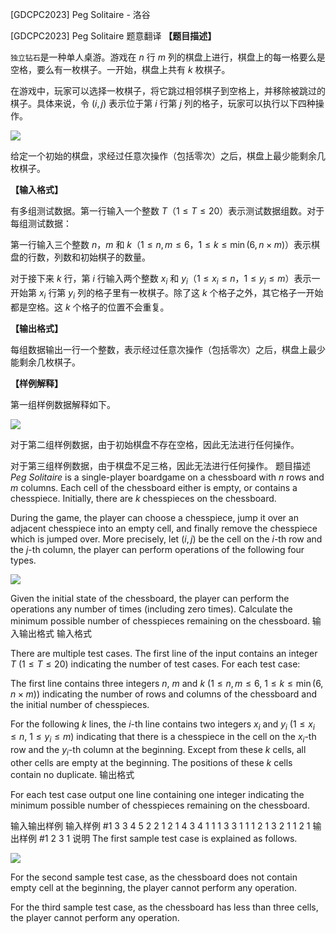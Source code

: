 



[GDCPC2023] Peg Solitaire - 洛谷














[GDCPC2023] Peg Solitaire
题意翻译
**【题目描述】**

``独立钻石``是一种单人桌游。游戏在 $n$ 行 $m$ 列的棋盘上进行，棋盘上的每一格要么是空格，要么有一枚棋子。一开始，棋盘上共有 $k$ 枚棋子。

在游戏中，玩家可以选择一枚棋子，将它跳过相邻棋子到空格上，并移除被跳过的棋子。具体来说，令 $(i, j)$ 表示位于第 $i$ 行第 $j$ 列的格子，玩家可以执行以下四种操作。

![](https://cdn.luogu.com.cn/upload/image_hosting/pgosoztu.png)

给定一个初始的棋盘，求经过任意次操作（包括零次）之后，棋盘上最少能剩余几枚棋子。

**【输入格式】**

有多组测试数据。第一行输入一个整数 $T$（$1 \le T \le 20$）表示测试数据组数。对于每组测试数据：

第一行输入三个整数 $n$，$m$ 和 $k$（$1 \le n, m \le 6$，$1 \le k \le \min(6, n \times m)$）表示棋盘的行数，列数和初始棋子的数量。

对于接下来 $k$ 行，第 $i$ 行输入两个整数 $x_i$ 和 $y_i$（$1 \le x_i \le n$，$1 \le y_i \le m$）表示一开始第 $x_i$ 行第 $y_i$ 列的格子里有一枚棋子。除了这 $k$ 个格子之外，其它格子一开始都是空格。这 $k$ 个格子的位置不会重复。

**【输出格式】**

每组数据输出一行一个整数，表示经过任意次操作（包括零次）之后，棋盘上最少能剩余几枚棋子。

**【样例解释】**

第一组样例数据解释如下。

![](https://cdn.luogu.com.cn/upload/image_hosting/aragowha.png)

对于第二组样例数据，由于初始棋盘不存在空格，因此无法进行任何操作。

对于第三组样例数据，由于棋盘不足三格，因此无法进行任何操作。
题目描述
$\textit{Peg Solitaire}$ is a single-player boardgame on a chessboard with $n$ rows and $m$ columns. Each cell of the chessboard either is empty, or contains a chesspiece. Initially, there are $k$ chesspieces on the chessboard.

During the game, the player can choose a chesspiece, jump it over an adjacent chesspiece into an empty cell, and finally remove the chesspiece which is jumped over. More precisely, let $(i, j)$ be the cell on the $i$-th row and the $j$-th column, the player can perform operations of the following four types.

![](https://cdn.luogu.com.cn/upload/image_hosting/ugauif68.png)

Given the initial state of the chessboard, the player can perform the operations any number of times (including zero times). Calculate the minimum possible number of chesspieces remaining on the chessboard.
输入输出格式
输入格式

There are multiple test cases. The first line of the input contains an integer $T$ ($1 \le T \le 20$) indicating the number of test cases. For each test case:

The first line contains three integers $n$, $m$ and $k$ ($1 \le n, m \le 6$, $1 \le k \le \min(6, n \times m)$) indicating the number of rows and columns of the chessboard and the initial number of chesspieces.

For the following $k$ lines, the $i$-th line contains two integers $x_i$ and $y_i$ ($1 \le x_i \le n$, $1 \le y_i \le m$) indicating that there is a chesspiece in the cell on the $x_i$-th row and the $y_i$-th column at the beginning. Except from these $k$ cells, all other cells are empty at the beginning. The positions of these $k$ cells contain no duplicate.
输出格式

For each test case output one line containing one integer indicating the minimum possible number of chesspieces remaining on the chessboard.

输入输出样例
输入样例 #1
3
3 4 5
2 2
1 2
1 4
3 4
1 1
1 3 3
1 1
1 2
1 3
2 1 1
2 1
输出样例 #1
2
3
1
说明
The first sample test case is explained as follows.

![](https://cdn.luogu.com.cn/upload/image_hosting/aragowha.png)

For the second sample test case, as the chessboard does not contain empty cell at the beginning, the player cannot perform any operation.

For the third sample test case, as the chessboard has less than three cells, the player cannot perform any operation.







